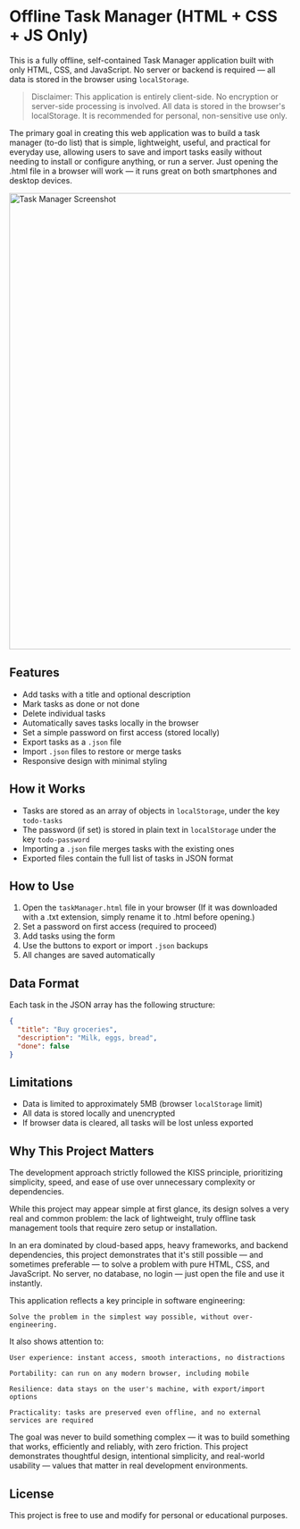 # Offline Task Manager (HTML + CSS + JS Only)

This is a fully offline, self-contained Task Manager application built with only HTML, CSS, and JavaScript. No server or backend is required — all data is stored in the browser using `localStorage`.

> Disclaimer: This application is entirely client-side. No encryption or server-side processing is involved. All data is stored in the browser's localStorage. It is recommended for personal, non-sensitive use only.

The primary goal in creating this web application was to build a task manager (to-do list) that is simple, lightweight, useful, and practical for everyday use, allowing users to save and import tasks easily without needing to install or configure anything, or run a server. Just opening the .html file in a browser will work — it runs great on both smartphones and desktop devices.


<img width="608" height="816" alt="Task Manager Screenshot" src="https://github.com/user-attachments/assets/6ee8bbd4-00e3-4b52-a6bf-78a5eb2490e9" />


## Features

- Add tasks with a title and optional description
- Mark tasks as done or not done
- Delete individual tasks
- Automatically saves tasks locally in the browser
- Set a simple password on first access (stored locally)
- Export tasks as a `.json` file
- Import `.json` files to restore or merge tasks
- Responsive design with minimal styling

## How it Works

- Tasks are stored as an array of objects in `localStorage`, under the key `todo-tasks`
- The password (if set) is stored in plain text in `localStorage` under the key `todo-password`
- Importing a `.json` file merges tasks with the existing ones
- Exported files contain the full list of tasks in JSON format

## How to Use

1. Open the `taskManager.html` file in your browser (If it was downloaded with a .txt extension, simply rename it to .html before opening.)
2. Set a password on first access (required to proceed)
3. Add tasks using the form
4. Use the buttons to export or import `.json` backups
5. All changes are saved automatically

## Data Format

Each task in the JSON array has the following structure:

```json
{
  "title": "Buy groceries",
  "description": "Milk, eggs, bread",
  "done": false
}
```

## Limitations

- Data is limited to approximately 5MB (browser `localStorage` limit)
- All data is stored locally and unencrypted
- If browser data is cleared, all tasks will be lost unless exported


## Why This Project Matters
The development approach strictly followed the KISS principle, prioritizing simplicity, speed, and ease of use over unnecessary complexity or dependencies.

While this project may appear simple at first glance, its design solves a very real and common problem: the lack of lightweight, truly offline task management tools that require zero setup or installation.

In an era dominated by cloud-based apps, heavy frameworks, and backend dependencies, this project demonstrates that it's still possible — and sometimes preferable — to solve a problem with pure HTML, CSS, and JavaScript. No server, no database, no login — just open the file and use it instantly.

This application reflects a key principle in software engineering:

    Solve the problem in the simplest way possible, without over-engineering.

It also shows attention to:

    User experience: instant access, smooth interactions, no distractions

    Portability: can run on any modern browser, including mobile

    Resilience: data stays on the user's machine, with export/import options

    Practicality: tasks are preserved even offline, and no external services are required

The goal was never to build something complex — it was to build something that works, efficiently and reliably, with zero friction. This project demonstrates thoughtful design, intentional simplicity, and real-world usability — values that matter in real development environments.


## License

This project is free to use and modify for personal or educational purposes.
